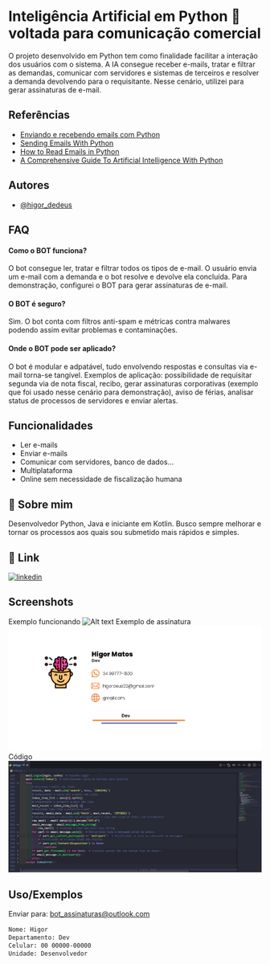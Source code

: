 
# Inteligência Artificial em Python 🐍 voltada para comunicação comercial

O projeto desenvolvido em Python tem como finalidade facilitar a interação dos usuários com o sistema.
A IA consegue receber e-mails, tratar e filtrar as demandas, comunicar com servidores e sistemas de terceiros e resolver a demanda devolvendo para o requisitante.
Nesse cenário, utilizei para gerar assinaturas de e-mail.


## Referências

 - [Enviando e recebendo emails com Python](https://humberto.io/pt-br/blog/enviando-e-recebendo-emails-com-python/#:~:text=Os%20Protocolos%20de%20email&text=Estes%20protocolos%20s%C3%A3o%20definidos%20e,entre%20sistemas%20como%20a%20internet.)
 - [Sending Emails With Python](https://realpython.com/python-send-email/)
 - [How to Read Emails in Python](https://www.thepythoncode.com/article/reading-emails-in-python)
 - [A Comprehensive Guide To Artificial Intelligence With Python](https://www.edureka.co/blog/artificial-intelligence-with-python/)


## Autores

- [@higor_dedeus](https://github.com/Higor-Matos)


## FAQ

#### Como o BOT funciona?

O bot consegue ler, tratar e filtrar todos os tipos de e-mail.
O usuário envia um e-mail com a demanda e o bot resolve e devolve ela concluída.
Para demonstração, configurei o BOT para gerar assinaturas de e-mail.

#### O BOT é seguro?

Sim. O bot conta com filtros anti-spam e métricas contra malwares podendo assim evitar problemas e contaminações.

#### Onde o BOT pode ser aplicado?

O bot é modular e adpatável, tudo envolvendo respostas e consultas via e-mail torna-se tangível. Exemplos de aplicação: possibilidade de requisitar segunda via de nota fiscal, recibo, gerar assinaturas corporativas (exemplo que foi usado nesse cenário para demonstração), aviso de férias, analisar status de processos de servidores e enviar alertas.

## Funcionalidades

- Ler e-mails
- Enviar e-mails
- Comunicar com servidores, banco de dados...
- Multiplataforma
- Online sem necessidade de fiscalização humana


## 🚀 Sobre mim
Desenvolvedor Python, Java e iniciante em Kotlin. Busco sempre melhorar e tornar os processos aos quais sou submetido mais rápidos e simples.


## 🔗 Link
[![linkedin](https://img.shields.io/badge/linkedin-0A66C2?style=for-the-badge&logo=linkedin&logoColor=white)](https://www.linkedin.com/in/higor-de-deus-matos-3b0531207/)


## Screenshots
 Exemplo funcionando
![Alt text](func.gif)
 Exemplo de assinatura
![Screenshot](Screenshot.png)
 Código
![Codigo](Codigo.png)


## Uso/Exemplos

Enviar para: bot_assinaturas@outlook.com
```
Nome: Higor
Departamento: Dev
Celular: 00 00000-00000
Unidade: Desenvolvedor

```

